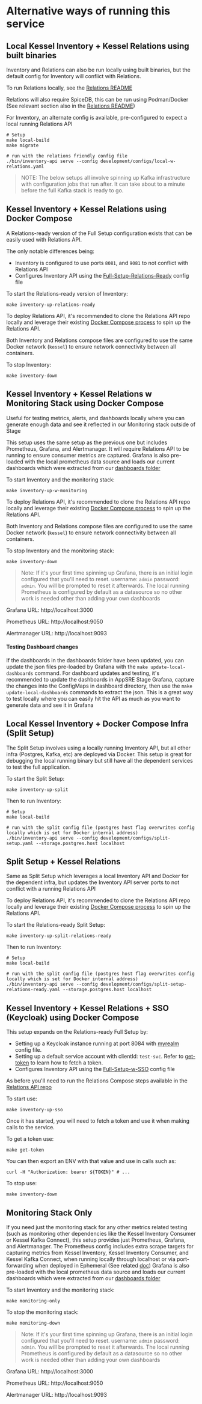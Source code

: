 # Alternative ways of running this service

## Local Kessel Inventory + Kessel Relations using built binaries

Inventory and Relations can also be run locally using built binaries, but the default config for Inventory will conflict with Relations.

To run Relations locally, see the [Relations README](https://github.com/project-kessel/relations-api?tab=readme-ov-file#prerequisites)

Relations will also require SpiceDB, this can be run using Podman/Docker (See relevant section also in the [Relations README](https://github.com/project-kessel/relations-api?tab=readme-ov-file#spicedb-using-dockerpodman))

For Inventory, an alternate config is available, pre-configured to expect a local running Relations API
```shell
# Setup
make local-build
make migrate

# run with the relations friendly config file
./bin/inventory-api serve --config development/configs/local-w-relations.yaml
```
> NOTE: The below setups all involve spinning up Kafka infrastructure with configuration jobs that run after. It can take about to a minute before the full Kafka stack is ready to go.

## Kessel Inventory + Kessel Relations using Docker Compose

A Relations-ready version of the Full Setup configuration exists that can be easily used with Relations API.

The only notable differences being:
- Inventory is configured to use ports `8081`, and `9081` to not conflict with Relations API
- Configures Inventory API using the [Full-Setup-Relations-Ready](development/configs/full-setup-relations-ready.yaml) config file

To start the Relations-ready version of Inventory:
```shell
make inventory-up-relations-ready
```

To deploy Relations API, it's recommended to clone the Relations API repo locally and leverage their existing [Docker Compose process](https://github.com/project-kessel/relations-api/tree/main?tab=readme-ov-file#spicedb-using-dockerpodman) to spin up the Relations API.

Both Inventory and Relations compose files are configured to use the same Docker network (`kessel`) to ensure network connectivity between all containers.

To stop Inventory:
```shell
make inventory-down
```

## Kessel Inventory + Kessel Relations w Monitoring Stack using Docker Compose

Useful for testing metrics, alerts, and dashboards locally where you can generate enough data and see it reflected in our Monitoring stack outside of Stage

This setup uses the same setup as the previous one but includes Prometheus, Grafana, and Alertmanager. It will require Relations API to be running to ensure consumer metrics are captured. Grafana is also pre-loaded with the local prometheus data source and loads our current dashboards which were extracted from our [dashboards folder](../../dashboards/)

To start Inventory and the monitoring stack:
```shell
make inventory-up-w-monitoring
```

To deploy Relations API, it's recommended to clone the Relations API repo locally and leverage their existing [Docker Compose process](https://github.com/project-kessel/relations-api/tree/main?tab=readme-ov-file#spicedb-using-dockerpodman) to spin up the Relations API.

Both Inventory and Relations compose files are configured to use the same Docker network (`kessel`) to ensure network connectivity between all containers.

To stop Inventory and the monitoring stack:
```shell
make inventory-down
```

> Note: If it's your first time spinning up Grafana, there is an initial login configured that you'll need to reset.
> username: `admin`
> password: `admin`.
> You will be prompted to reset it afterwards.
> The local running Prometheus is configured by default as a datasource so no other work is needed other than adding your own dashboards

Grafana URL: http://localhost:3000

Prometheus URL: http://localhost:9050

Alertmanager URL: http://localhost:9093

#### Testing Dashboard changes

If the dashboards in the dashboards folder have been updated, you can update the json files pre-loaded by Grafana with the `make update-local-dashboards` command. For dashboard updates and testing, it's recommended to update the dashboards in AppSRE Stage Grafana, capture the changes into the ConfigMaps in dashboard directory, then use the `make update-local-dashboards` commands to extract the json. This is a great way to test locally where you can easily hit the API as much as you want to generate data and see it in Grafana


## Local Kessel Inventory + Docker Compose Infra (Split Setup)

The Split Setup involves using a locally running Inventory API, but all other infra (Postgres, Kafka, etc) are deployed via Docker. This setup is great for debugging the local running binary but still have all the dependent services to test the full application.

To start the Split Setup:
```shell
make inventory-up-split
```

Then to run Inventory:
```shell
# Setup
make local-build

# run with the split config file (postgres host flag overwrites config locally which is set for Docker internal address)
./bin/inventory-api serve --config development/configs/split-setup.yaml --storage.postgres.host localhost
```

## Split Setup + Kessel Relations

Same as Split Setup which leverages a local Inventory API and Docker for the dependent infra, but updates the Inventory API server ports to not conflict with a running Relations API

To deploy Relations API, it's recommended to clone the Relations API repo locally and leverage their existing [Docker Compose process](https://github.com/project-kessel/relations-api/tree/main?tab=readme-ov-file#spicedb-using-dockerpodman) to spin up the Relations API.

To start the Relations-ready Split Setup:
```shell
make inventory-up-split-relations-ready
```

Then to run Inventory:
```shell
# Setup
make local-build

# run with the split config file (postgres host flag overwrites config locally which is set for Docker internal address)
./bin/inventory-api serve --config development/configs/split-setup-relations-ready.yaml --storage.postgres.host localhost
```

## Kessel Inventory + Kessel Relations + SSO (Keycloak) using Docker Compose

This setup expands on the Relations-ready Full Setup by:
- Setting up a Keycloak instance running at port 8084 with [myrealm](development/configs/myrealm.json) config file.
- Setting up a default service account with clientId: `test-svc`. Refer to [get-token](scripts/get-token.sh) to learn how to fetch a token.
- Configures Inventory API using the [Full-Setup-w-SSO](development/configs/full-setup-w-sso.yaml) config file

As before you'll need to run the Relations Compose steps available in the [Relations API repo](https://github.com/project-kessel/relations-api/tree/main?tab=readme-ov-file#spicedb-using-dockerpodman)

To start use:
```shell
make inventory-up-sso
```

Once it has started, you will need to fetch a token and use it when making calls to the service.

To get a token use:
```shell
make get-token
```

You can then export an ENV with that value and use in calls such as:

```shell
curl -H "Authorization: bearer ${TOKEN}" # ...
```

To stop use:

```shell
make inventory-down
```

## Monitoring Stack Only

If you need just the monitoring stack for any other metrics related testing (such as monitoring other dependencies like the Kessel Inventory Consumer or Kessel Kafka Connect), this setup provides just Prometheus, Grafana, and Alertmanager. The Prometheus config includes extra scrape targets for capturing metrics from Kessel Inventory, Kessel Inventory Consumer, and Kessel Kafka Connect, when running locally through localhost or via port-forwarding when deployed in Ephemeral (See related [doc](https://github.com/project-kessel/inventory-consumer/blob/main/README.md#monitoring-in-ephemeral-using-podman-compose))  Grafana is also pre-loaded with the local prometheus data source and loads our current dashboards which were extracted from our [dashboards folder](../../dashboards/)

To start Inventory and the monitoring stack:
```shell
make monitoring-only
```

To stop the monitoring stack:
```shell
make monitoring-down
```

> Note: If it's your first time spinning up Grafana, there is an initial login configured that you'll need to reset.
> username: `admin`
> password: `admin`.
> You will be prompted to reset it afterwards.
> The local running Prometheus is configured by default as a datasource so no other work is needed other than adding your own dashboards

Grafana URL: http://localhost:3000

Prometheus URL: http://localhost:9050

Alertmanager URL: http://localhost:9093
